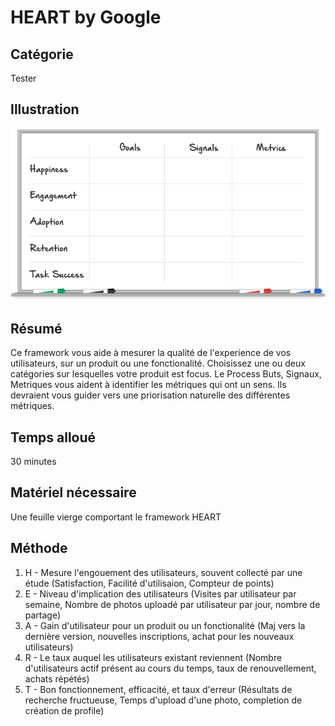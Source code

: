HEART by Google
===

Catégorie
---
Tester

Illustration
---
![Framework HEART](../assets/img/HEART.png)

Résumé
---
Ce framework vous aide à mesurer la qualité de l'experience de vos utilisateurs, sur un produit ou une fonctionalité. Choisissez une ou deux catégories sur lesquelles votre produit est focus. Le Process Buts, Signaux, Metriques vous aident à identifier les métriques qui ont un sens. Ils devraient vous guider vers une priorisation naturelle des différentes métriques.

Temps alloué
---
30 minutes

Matériel nécessaire
---
Une feuille vierge comportant le framework HEART

Méthode
---
1. H - Mesure l'engouement des utilisateurs, souvent collecté par une étude (Satisfaction, Facilité d'utilisaion, Compteur de points)
2. E - Niveau d'implication des utilisateurs (Visites par utilisateur par semaine, Nombre de photos uploadé par utilisateur par jour, nombre de partage)
3. A - Gain d'utilisateur pour un produit ou un fonctionalité (Maj vers la dernière version, nouvelles inscriptions, achat pour les nouveaux utilisateurs)
4. R - Le taux auquel les utilisateurs existant reviennent (Nombre d'utilisateurs actif présent au cours du temps, taux de renouvellement, achats répétés)
5. T - Bon fonctionnement, efficacité, et taux d'erreur (Résultats de recherche fructueuse, Temps d'upload d'une photo, completion de création de profile)